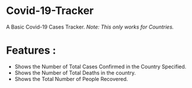 # Covid-19-Tracker

A Basic Covid-19 Cases Tracker. 
 *Note: This only works for Countries.*


# Features : 
* Shows the Number of Total Cases Confirmed in the Country Specified.
* Shows the Number of Total Deaths in the country.
* Shows the Total Number of People Recovered.


